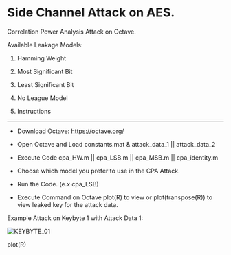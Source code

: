 Side Channel Attack on AES.
=====
Correlation Power Analysis Attack on Octave.

Available Leakage Models:
  1. Hamming Weight
  2. Most Significant Bit
  3. Least Significant Bit
  4. No League Model

   
1. Instructions
--------------------------------------------------------------------------------

* Download Octave: https://octave.org/
* Open Octave and Load constants.mat & attack_data_1 || attack_data_2
* Execute Code cpa_HW.m || cpa_LSB.m || cpa_MSB.m || cpa_identity.m



* Choose which model you prefer to use in the CPA Attack.
* Run the Code. (e.x cpa_LSB)
* Execute Command on Octave plot(R) to view or plot(transpose(R)) to view leaked key for the attack data.


Example Attack on Keybyte 1 with Attack Data 1:

![KEYBYTE_01](https://github.com/Xristosxmp/Side-Channel-Attack-on-AES/assets/72732882/e64d2b6f-a234-41fa-98ba-7386abf7fa1b)

plot(R)


